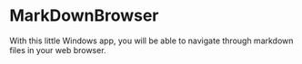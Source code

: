 MarkDownBrowser
===============

With this little Windows app, you will be able to navigate through markdown files in your web browser.
